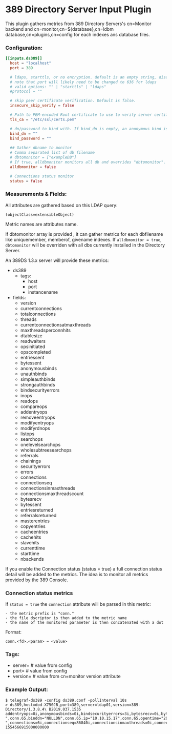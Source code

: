 # 389 Directory Server Input Plugin

This plugin gathers metrics from 389 Directory Servers's cn=Monitor backend and cn=monitor,cn=${database},cn=ldbm database,cn=plugins,cn=config for each indexes ans database files.

### Configuration:

```toml
[[inputs.ds389]]
  host = "localhost"
  port = 389

  # ldaps, starttls, or no encryption. default is an empty string, disabling all encryption.
  # note that port will likely need to be changed to 636 for ldaps
  # valid options: "" | "starttls" | "ldaps"
  #protocol = ""

  # skip peer certificate verification. Default is false.
  insecure_skip_verify = false

  # Path to PEM-encoded Root certificate to use to verify server certificate
  tls_ca = "/etc/ssl/certs.pem"

  # dn/password to bind with. If bind_dn is empty, an anonymous bind is performed.
  bind_dn = ""
  bind_password = ""
  
  ## Gather dbname to monitor
  # Comma separated list of db filename
  # dbtomonitor = ["exampleDB"]
  # If true, alldbmonitor monitors all db and overrides "dbtomonitor".
  alldbmonitor = false

  # Connections status monitor
  status = false
```

### Measurements & Fields:

All attributes are gathered based on this LDAP query:

`(objectClass=extensibleObject)`

Metric names are attributes name. 

If dbtomonitor array is provided , it can gather metrics for each dbfilename like uniquemember, memberof, givename indexes.
If `alldbmonitor = true`, `dbtomonitor` will be overriden with all dbs currently installed in the Directory Server.

An 389DS 1.3.x server will provide these metrics:

- ds389
  - tags:
    - host
    - port
    - instancename
- fields:
  - version
  - currentconnections
  - totalconnections
  - threads
  - currentconnectionsatmaxthreads
  - maxthreadsperconnhits
  - dtablesize
  - readwaiters
  - opsinitiated
  - opscompleted
  - entriessent
  - bytessent
  - anonymousbinds
  - unauthbinds
  - simpleauthbinds
  - strongauthbinds
  - bindsecurityerrors
  - inops
  - readops
  - compareops
  - addentryops
  - removeentryops
  - modifyentryops
  - modifyrdnops
  - listops
  - searchops
  - onelevelsearchops
  - wholesubtreesearchops
  - referrals
  - chainings
  - securityerrors
  - errors
  - connections
  - connectionseq
  - connectionsinmaxthreads
  - connectionsmaxthreadscount
  - bytesrecv
  - bytessent
  - entriesreturned
  - referralsreturned
  - masterentries
  - copyentries
  - cacheentries
  - cachehits
  - slavehits
  - currenttime
  - starttime
  - nbackends

If you enable the Connection status (status = true) a full connection status detail will be added to the metrics.
The idea is to monitor all metrics provided by the 389 Console.

### Connection status metrics

If `status = true` the `connection` attribute will be parsed in this metric:

    - the metric prefix is "conn."
    - the file dscriptor is then added to the metric name
    - the name of the monitored parameter is then concatenated with a dot

Format:

`conn.<fd>.<param> = <value>`

### Tags:

- server= # value from config
- port= # value from config
- version= # value from cn=monitor version attribute

### Example Output:

```
$ telegraf-ds389 -config ds389.conf -pollInterval 10s
> ds389,host=dod-X750JB,port=389,server=ldap01,version=389-Directory/1.3.8.4\ B2019.037.1535 addentryops=0i,anonymousbinds=0i,bindsecurityerrors=3i,bytesrecv=0i,bytessent=190256225i,cacheentries=0i,cachehits=0i,chainings=0i,compareops=0i,conn.64.binddn="NULLDN",conn.64.ip="10.10.15.17",conn.64.opentime="20190704223412Z",conn.64.opscompleted=1i,conn.64.opsinitiated=1i,conn.64.rw="-",conn.65.binddn="NULLDN",conn.65.ip="10.10.15.17",conn.65.opentime="20190704223412Z",conn.65.opscompleted=1i,conn.65.opsinitiated=1i,conn.65.rw="-",connections=6i,connectionseq=86840i,connectionsinmaxthreads=0i,connectionsmaxthreadscount=0i,copyentries=0i,currentconnections=6i,currentconnectionsatmaxthreads=0i,dtablesize=1024i,entriesreturned=259120i,entriessent=259120i,errors=255i,inops=306715i,listops=0i,masterentries=0i,maxthreadsperconnhits=0i,modifyentryops=11i,modifyrdnops=0i,onelevelsearchops=118i,opscompleted=306714i,opsinitiated=306715i,readops=0i,readwaiters=0i,referrals=0i,referralsreturned=0i,removeentryops=0i,searchops=117848i,securityerrors=0i,simpleauthbinds=86815i,slavehits=0i,strongauthbinds=0i,totalconnections=86840i,unauthbinds=3i,wholesubtreesearchops=113152i 1554566915000000000
```

